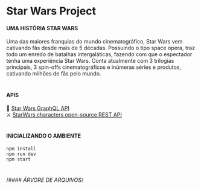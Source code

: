# Star Wars Project

#### UMA HISTÓRIA STAR WARS

Uma das maiores franquias do mundo cinematográfico, Star Wars vem cativando fãs desde mais de 5 décadas. Possuindo o tipo space opera, traz todo um enredo de batalhas intergaláticas, fazendo com que o espectador tenha uma experiẽncia Star Wars. Conta atualmente com 3 trilogias principais, 3 spin-offs cinematográficos e inúmeras séries e produtos, cativando milhões de fãs pelo mundo.
# 
#### APIS 

🤖 <a href="https://studio.apollographql.com/public/star-wars-swapi/home?variant=current">Star Wars GraphQL API<a/>  
⚔️ <a href="https://github.com/akabab/starwars-api">StarWars characters open-source REST API<a/>  
# 
#### INICIALIZANDO O AMBIENTE
```npm install```  
```npm run dev```  
```npm start```  
# 
/*#### ÁRVORE DE ARQUIVOS*/

